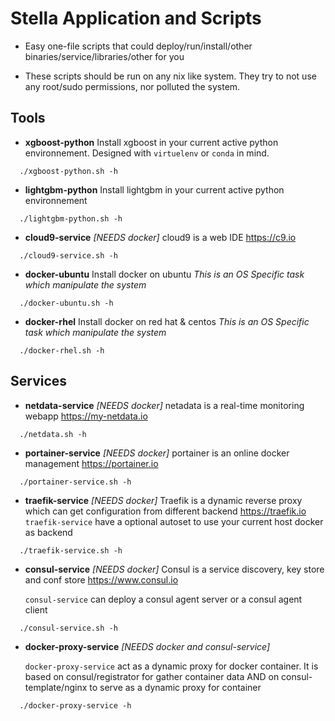 
# Stella Application and Scripts


* Easy one-file scripts that could deploy/run/install/other binaries/service/libraries/other for you


* These scripts should be run on any nix like system. They try to not use any root/sudo permissions,
nor polluted the system.

## Tools

* **xgboost-python**
  Install xgboost in your current active python environnement. Designed with `virtuelenv` or `conda` in mind.
```
  ./xgboost-python.sh -h
```

* **lightgbm-python**
  Install lightgbm in your current active python environnement
```
  ./lightgbm-python.sh -h
```

* **cloud9-service** *[NEEDS docker]*
  cloud9 is a web IDE
  https://c9.io
```
  ./cloud9-service.sh -h
```

* **docker-ubuntu**
  Install docker on ubuntu
  *This is an OS Specific task which manipulate the system*
```
  ./docker-ubuntu.sh -h
```

* **docker-rhel**
  Install docker on red hat & centos
  *This is an OS Specific task which manipulate the system*
```
  ./docker-rhel.sh -h
```

## Services

* **netdata-service** *[NEEDS docker]*
  netadata is a real-time monitoring webapp
  https://my-netdata.io
```
  ./netdata.sh -h
```

* **portainer-service** *[NEEDS docker]*
  portainer is an online docker management
  https://portainer.io
```
  ./portainer-service.sh -h
```

* **traefik-service** *[NEEDS docker]*
  Traefik is a dynamic reverse proxy which can get configuration from different backend
  https://traefik.io
  `traefik-service` have a optional autoset to use your current host docker as backend
```
  ./traefik-service.sh -h
```

* **consul-service** *[NEEDS docker]*
  Consul is a service discovery, key store and conf store
  https://www.consul.io

  `consul-service` can deploy a consul agent server or a consul agent client
```
  ./consul-service.sh -h
```

* **docker-proxy-service** *[NEEDS docker and consul-service]*

  `docker-proxy-service` act as a dynamic proxy for docker container.
  It is based on consul/registrator for gather container data AND on consul-template/nginx to serve as a dynamic proxy for container
```
  ./docker-proxy-service -h
```
